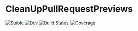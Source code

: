 # CleanUpPullRequestPreviews

[![Stable](https://img.shields.io/badge/docs-stable-blue.svg)](https://bcbi.github.io/CleanUpPullRequestPreviews.jl/stable)
[![Dev](https://img.shields.io/badge/docs-dev-blue.svg)](https://bcbi.github.io/CleanUpPullRequestPreviews.jl/dev)
[![Build Status](https://github.com/bcbi/CleanUpPullRequestPreviews.jl/workflows/CI/badge.svg)](https://github.com/bcbi/CleanUpPullRequestPreviews.jl/actions)
[![Coverage](https://codecov.io/gh/bcbi/CleanUpPullRequestPreviews.jl/branch/master/graph/badge.svg)](https://codecov.io/gh/bcbi/CleanUpPullRequestPreviews.jl)
